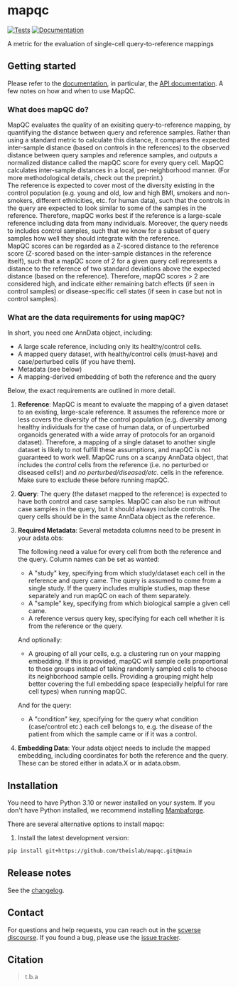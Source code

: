 # mapqc

[![Tests][badge-tests]][tests]
[![Documentation][badge-docs]][documentation]

[badge-tests]: https://img.shields.io/github/actions/workflow/status/theislab/mapqc/test.yaml?branch=main
[badge-docs]: https://img.shields.io/readthedocs/mapqc

A metric for the evaluation of single-cell query-to-reference mappings

## Getting started

Please refer to the [documentation][], in particular, the [API documentation][]. A few notes on how and when to use MapQC.

### What does mapQC do?

MapQC evaluates the quality of an exisiting query-to-reference mapping, by quantifying the distance between query and reference samples. Rather than using a standard metric to calculate this distance, it compares the expected inter-sample distance (based on controls in the references) to the observed distance between query samples and reference samples, and outputs a normalized distance called the mapQC score for every query cell. MapQC calculates inter-sample distances in a local, per-neighborhood manner. (For more methodological details, check out the preprint.) <br>
The reference is expected to cover most of the diversity existing in the control population (e.g. young and old, low and high BMI, smokers and non-smokers, different ethnicities, etc. for human data), such that the controls in the query are expected to look similar to some of the samples in the reference. Therefore, mapQC works best if the reference is a large-scale reference including data from many individuals. Moreover, the query needs to includes control samples, such that we know for a subset of query samples how well they should integrate with the reference.<br>
MapQC scores can be regarded as a Z-scored distance to the reference score (Z-scored based on the inter-sample distances in the reference itself), such that a mapQC score of 2 for a given query cell represents a distance to the reference of two standard deviations above the expected distance (based on the reference). Therefore, mapQC scores > 2 are considered high, and indicate either remaining batch effects (if seen in control samples) or disease-specific cell states (if seen in case but not in control samples).

### What are the data requirements for using mapQC?

In short, you need one AnnData object, including:
- A large scale reference, including only its healthy/control cells.
- A mapped query dataset, with healthy/control cells (must-have) and case/perturbed cells (if you have them).
- Metadata (see below)
- A mapping-derived embedding of both the reference and the query

Below, the exact requirements are outlined in more detail.

1. **Reference**: MapQC is meant to evaluate the mapping of a given dataset to an existing, large-scale reference. It assumes the reference more or less covers the diversity of the control population (e.g. diversity among healthy individuals for the case of human data, or of unperturbed organoids generated with a wide array of protocols for an organoid dataset). Therefore, a mapping of a single dataset to another single dataset is likely to not fulfill these assumptions, and mapQC is not guaranteed to work well. MapQC runs on a scanpy AnnData object, that includes the *control* cells from the reference (i.e. no perturbed or diseased cells!) and *no perturbed/diseased/etc.* cells in the reference. Make sure to exclude these before running mapQC.

2. **Query**: The query (the dataset mapped to the reference) is expected to have both control and case samples. MapQC can also be run without case samples in the query, but it should always include controls. The query cells should be in the same AnnData object as the reference.

3. **Required Metadata**: Several metadata columns need to be present in your adata.obs:

   The following need a value for every cell from both the reference and the query. Column names can be set as wanted:
   - A "study" key, specifying from which study/dataset each cell in the reference and query came. The query is assumed to come from a single study. If the query includes multiple studies, map these separately and run mapQC on each of them separately.
   - A "sample" key, specifying from which biological sample a given cell came.
   - A reference versus query key, specifying for each cell whether it is from the reference or the query.

   And optionally:
   - A grouping of all your cells, e.g. a clustering run on your mapping embedding. If this is provided, mapQC will sample cells proportional to those groups instead of taking randomly sampled cells to choose its neighborhood sample cells. Providing a grouping might help better covering the full embedding space (especially helpful for rare cell types) when running mapQC.

   And for the query:
   - A "condition" key, specifying for the query what condition (case/control etc.) each cell belongs to, e.g. the disease of the patient from which the sample came or if it was a control.

4. **Embedding Data**: Your adata object needs to include the mapped embedding, including coordinates for both the reference and the query. These can be stored either in adata.X or in adata.obsm.

## Installation

You need to have Python 3.10 or newer installed on your system.
If you don't have Python installed, we recommend installing [Mambaforge][].

There are several alternative options to install mapqc:

<!--
1) Install the latest release of `mapqc` from [PyPI][]:

```bash
pip install mapqc
```
-->

1. Install the latest development version:

```bash
pip install git+https://github.com/theislab/mapqc.git@main
```

## Release notes

See the [changelog][].

## Contact

For questions and help requests, you can reach out in the [scverse discourse][].
If you found a bug, please use the [issue tracker][].

## Citation

> t.b.a

[mambaforge]: https://github.com/conda-forge/miniforge#mambaforge
[scverse discourse]: https://discourse.scverse.org/
[issue tracker]: https://github.com/theislab/mapqc/issues
[tests]: https://github.com/theislab/mapqc/actions/workflows/test.yml
[documentation]: https://mapqc.readthedocs.io
[changelog]: https://mapqc.readthedocs.io/en/latest/changelog.html
[api documentation]: https://mapqc.readthedocs.io/en/latest/api.html
[pypi]: https://pypi.org/project/mapqc
